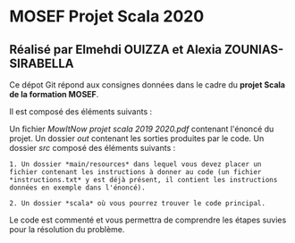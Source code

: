 # MOSEF Projet Scala 2020
## Réalisé par Elmehdi OUIZZA et Alexia ZOUNIAS-SIRABELLA

Ce dépot Git répond aux consignes données dans le cadre du **projet Scala de la formation MOSEF**.

Il est composé des éléments suivants :

Un fichier *MowItNow projet scala 2019 2020.pdf* contenant l'énoncé du projet.
Un dossier *out* contenant les sorties produites par le code.
Un dossier *src* composé des éléments suivants :

	1. Un dossier *main/resources* dans lequel vous devez placer un fichier contenant les instructions à donner au code (un fichier *instructions.txt* y est déjà présent, il contient les instructions données en exemple dans l'énoncé).
	
	2. Un dossier *scala* où vous pourrez trouver le code principal.

Le code est commenté et vous permettra de comprendre les étapes suvies pour la résolution du problème.
